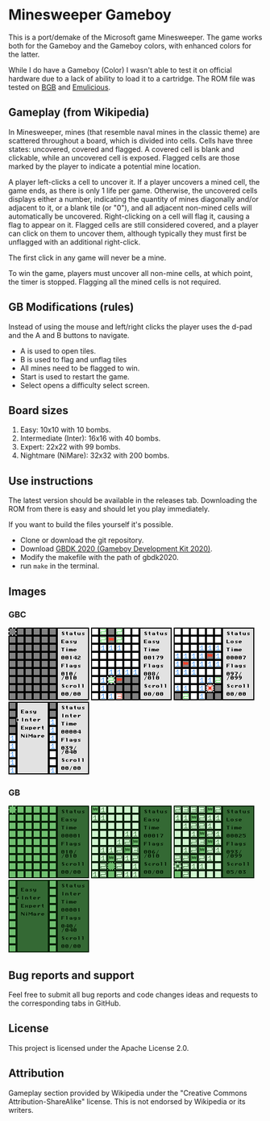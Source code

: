 # Minesweeper Gameboy

This is a port/demake of the Microsoft game Minesweeper. The game works both for the Gameboy and the Gameboy colors, with enhanced colors for the latter.

While I do have a Gameboy (Color) I wasn't able to test it on official hardware due to a lack of ability to load it to a cartridge. The ROM file was tested on [BGB](https://bgb.bircd.org/) and [Emulicious](https://emulicious.net/).

## Gameplay (from Wikipedia)

In Minesweeper, mines (that resemble naval mines in the classic theme) are scattered throughout a board, which is divided into cells. Cells have three states: uncovered, covered and flagged. A covered cell is blank and clickable, while an uncovered cell is exposed. Flagged cells are those marked by the player to indicate a potential mine location.

A player left-clicks a cell to uncover it. If a player uncovers a mined cell, the game ends, as there is only 1 life per game. Otherwise, the uncovered cells displays either a number, indicating the quantity of mines diagonally and/or adjacent to it, or a blank tile (or "0"), and all adjacent non-mined cells will automatically be uncovered. Right-clicking on a cell will flag it, causing a flag to appear on it. Flagged cells are still considered covered, and a player can click on them to uncover them, although typically they must first be unflagged with an additional right-click.

The first click in any game will never be a mine.

To win the game, players must uncover all non-mine cells, at which point, the timer is stopped. Flagging all the mined cells is not required.

## GB Modifications (rules)

Instead of using the mouse and left/right clicks the player uses the d-pad and the A and B buttons to navigate.

- A is used to open tiles.
- B is used to flag and unflag tiles
- All mines need to be flagged to win.
- Start is used to restart the game.
- Select opens a difficulty select screen.

## Board sizes

1. Easy: 10x10 with 10 bombs.
2. Intermediate (Inter): 16x16 with 40 bombs.
3. Expert: 22x22 with 99 bombs.
4. Nightmare (NiMare): 32x32 with 200 bombs.

## Use instructions

The latest version should be available in the releases tab. Downloading the ROM from there is easy and should let you play immediately.

If you want to build the files yourself it's possible.

- Clone or download the git repository.
- Download [GBDK 2020 (Gameboy Development Kit 2020)](https://github.com/gbdk-2020/gbdk-2020).
- Modify the makefile with the path of gbdk2020.
- run `make` in the terminal.

## Images

### GBC

![GameStartEasy](Images/GBC/GameStartEasy.png)
![GameMidEasy](Images/GBC/GameMidEasy.png)
![GameExpertEnd](Images/GBC/GameExpertEnd.png)
![GameExpertEnd](Images/GBC/SelectMenu.png)

### GB

![GameStartEasy](Images/GB/GameStartEasy.png)
![GameMidEasy](Images/GB/GameMidEasy.png)
![GameExpertEnd](Images/GB/GameExpertEnd.png)
![GameExpertEnd](Images/GB/SelectMenu.png)

## Bug reports and support

Feel free to submit all bug reports and code changes ideas and requests to the corresponding tabs in GitHub.

## License

This project is licensed under the Apache License 2.0.

## Attribution

Gameplay section provided by Wikipedia under the "Creative Commons Attribution-ShareAlike" license. This is not endorsed by Wikipedia or its writers.

